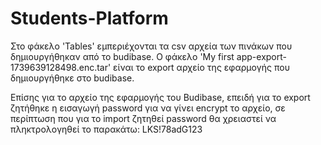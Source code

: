 # Students-Platform
Στο φάκελο 'Tables' εμπεριέχονται τα csv αρχεία των πινάκων που δημιουργήθηκαν από το budibase.
Ο φάκελο 'My first app-export-1739639128498.enc.tar' είναι το export αρχείο της εφαρμογής που δημιουργήθηκε στο budibase.

Επίσης για το αρχείο της εφαρμογής του Budibase, επειδή για το export ζητήθηκε η εισαγωγή password για να γίνει encrypt το αρχείο, σε περίπτωση που για το import ζητηθεί password θα χρειαστεί να πληκτρολογηθεί το παρακάτω:
LKS!78adG123
